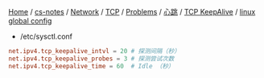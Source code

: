 [Home](https://mengxianbin.github.io) /
[cs-notes](https://mengxianbin.github.io/cs-notes/site) /
[Network](https://mengxianbin.github.io/cs-notes/site/Network) /
[TCP](https://mengxianbin.github.io/cs-notes/site/Network/TCP) /
[Problems](https://mengxianbin.github.io/cs-notes/site/Network/TCP/Problems) /
[心跳](https://mengxianbin.github.io/cs-notes/site/Network/TCP/Problems/%E5%BF%83%E8%B7%B3) /
[TCP KeepAlive](https://mengxianbin.github.io/cs-notes/site/Network/TCP/Problems/%E5%BF%83%E8%B7%B3/TCP%20KeepAlive) /
[linux global config](https://mengxianbin.github.io/cs-notes/site/Network/TCP/Problems/%E5%BF%83%E8%B7%B3/TCP%20KeepAlive/linux%20global%20config)

* /etc/sysctl.conf

```conf
net.ipv4.tcp_keepalive_intvl = 20 # 探测间隔（秒）
net.ipv4.tcp_keepalive_probes = 3 # 探测尝试次数
net.ipv4.tcp_keepalive_time = 60  # Idle （秒）
```
